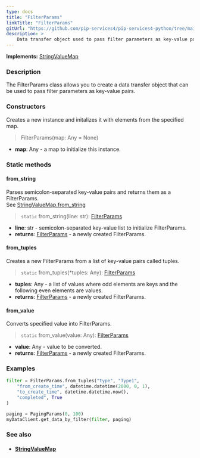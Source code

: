 ```yaml
---
type: docs
title: "FilterParams"
linkTitle: "FilterParams"
gitUrl: "https://github.com/pip-services4/pip-services4-python/tree/main/pip-services4-data-python"
description: > 
    Data transfer object used to pass filter parameters as key-value pairs.
---
```


**Implements:** [StringValueMap](../../../commons/data/string_value_map)

### Description

The FilterParams class allows you to create a data transfer object that can be used to pass filter parameters as key-value pairs.


### Constructors
Creates a new instance and initalizes it with elements from the specified map.

> FilterParams(map: Any = None)

- **map**: Any - a map to initialize this instance.


### Static methods

#### from_string
Parses semicolon-separated key-value pairs and returns them as a FilterParams.  
See [StringValueMap.from_string](../../../commons/data/string_value_map/#from_string)

> `static` from_string(line: str): [FilterParams]()

- **line**: str - semicolon-separated key-value list to initialize FilterParams.
- **returns**: [FilterParams]() - a newly created FilterParams.


#### from_tuples
Creates a new FilterParams from a list of key-value pairs called tuples.

> `static` from_tuples(*tuples: Any): [FilterParams]()

- **tuples**: Any - a list of values where odd elements are keys and the following even elements are values.
- **returns**: [FilterParams]() - a newly created FilterParams.


#### from_value
Converts specified value into FilterParams.

> `static` from_value(value: Any): [FilterParams]()

- **value**: Any - value to be converted.
- **returns**: [FilterParams]() - a newly created FilterParams.

### Examples
```python
filter = FilterParams.from_tuples("type", "Type1",
    "from_create_time", datetime.datetime(2000, 0, 1),
    "to_create_time", datetime.datetime.now(),
    "completed", True
)

paging = PagingParams(0, 100)
myDataClient.get_data_by_filter(filter, paging)
```

### See also
- #### [StringValueMap](../string_value_map)
